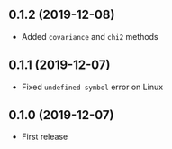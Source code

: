 ## 0.1.2 (2019-12-08)

- Added `covariance` and `chi2` methods

## 0.1.1 (2019-12-07)

- Fixed `undefined symbol` error on Linux

## 0.1.0 (2019-12-07)

- First release
